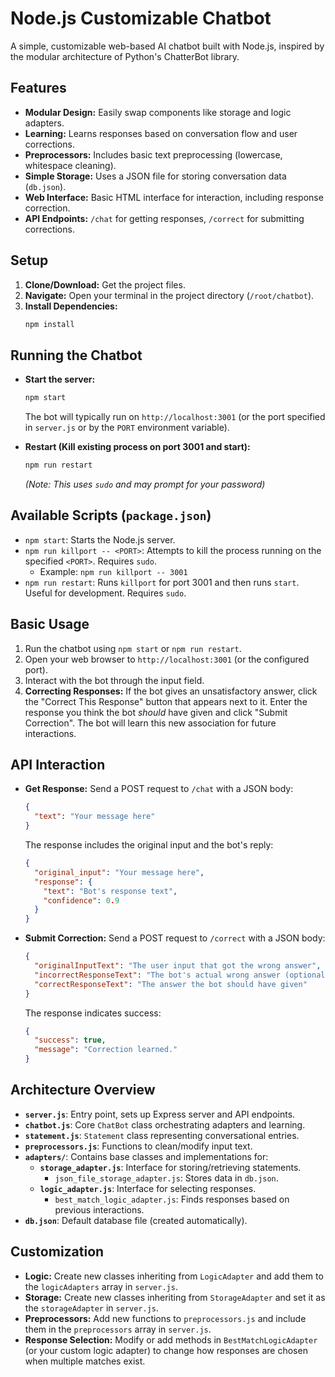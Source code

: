 # Node.js Customizable Chatbot

A simple, customizable web-based AI chatbot built with Node.js, inspired by the modular architecture of Python's ChatterBot library.

## Features

*   **Modular Design:** Easily swap components like storage and logic adapters.
*   **Learning:** Learns responses based on conversation flow and user corrections.
*   **Preprocessors:** Includes basic text preprocessing (lowercase, whitespace cleaning).
*   **Simple Storage:** Uses a JSON file for storing conversation data (`db.json`).
*   **Web Interface:** Basic HTML interface for interaction, including response correction.
*   **API Endpoints:** `/chat` for getting responses, `/correct` for submitting corrections.

## Setup

1.  **Clone/Download:** Get the project files.
2.  **Navigate:** Open your terminal in the project directory (`/root/chatbot`).
3.  **Install Dependencies:**
    ```bash
    npm install
    ```

## Running the Chatbot

*   **Start the server:**
    ```bash
    npm start
    ```
    The bot will typically run on `http://localhost:3001` (or the port specified in `server.js` or by the `PORT` environment variable).

*   **Restart (Kill existing process on port 3001 and start):**
    ```bash
    npm run restart
    ```
    *(Note: This uses `sudo` and may prompt for your password)*

## Available Scripts (`package.json`)

*   `npm start`: Starts the Node.js server.
*   `npm run killport -- <PORT>`: Attempts to kill the process running on the specified `<PORT>`. Requires `sudo`.
    *   Example: `npm run killport -- 3001`
*   `npm run restart`: Runs `killport` for port 3001 and then runs `start`. Useful for development. Requires `sudo`.

## Basic Usage

1.  Run the chatbot using `npm start` or `npm run restart`.
2.  Open your web browser to `http://localhost:3001` (or the configured port).
3.  Interact with the bot through the input field.
4.  **Correcting Responses:** If the bot gives an unsatisfactory answer, click the "Correct This Response" button that appears next to it. Enter the response you think the bot *should* have given and click "Submit Correction". The bot will learn this new association for future interactions.

## API Interaction

*   **Get Response:** Send a POST request to `/chat` with a JSON body:
    ```json
    {
      "text": "Your message here"
    }
    ```
    The response includes the original input and the bot's reply:
    ```json
    {
      "original_input": "Your message here",
      "response": {
        "text": "Bot's response text",
        "confidence": 0.9
      }
    }
    ```

*   **Submit Correction:** Send a POST request to `/correct` with a JSON body:
    ```json
    {
      "originalInputText": "The user input that got the wrong answer",
      "incorrectResponseText": "The bot's actual wrong answer (optional for server)",
      "correctResponseText": "The answer the bot should have given"
    }
    ```
    The response indicates success:
    ```json
    {
      "success": true,
      "message": "Correction learned."
    }
    ```

## Architecture Overview

*   **`server.js`**: Entry point, sets up Express server and API endpoints.
*   **`chatbot.js`**: Core `ChatBot` class orchestrating adapters and learning.
*   **`statement.js`**: `Statement` class representing conversational entries.
*   **`preprocessors.js`**: Functions to clean/modify input text.
*   **`adapters/`**: Contains base classes and implementations for:
    *   **`storage_adapter.js`**: Interface for storing/retrieving statements.
        *   `json_file_storage_adapter.js`: Stores data in `db.json`.
    *   **`logic_adapter.js`**: Interface for selecting responses.
        *   `best_match_logic_adapter.js`: Finds responses based on previous interactions.
*   **`db.json`**: Default database file (created automatically).

## Customization

*   **Logic:** Create new classes inheriting from `LogicAdapter` and add them to the `logicAdapters` array in `server.js`.
*   **Storage:** Create new classes inheriting from `StorageAdapter` and set it as the `storageAdapter` in `server.js`.
*   **Preprocessors:** Add new functions to `preprocessors.js` and include them in the `preprocessors` array in `server.js`.
*   **Response Selection:** Modify or add methods in `BestMatchLogicAdapter` (or your custom logic adapter) to change how responses are chosen when multiple matches exist.